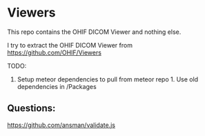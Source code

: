 # Viewers
This repo contains the OHIF DICOM Viewer and nothing else.

I try to extract the OHIF DICOM Viewer from https://github.com/OHIF/Viewers

TODO:
  1. Setup meteor dependencies to pull from meteor repo
    1. Use old dependencies in /Packages

## Questions:

https://github.com/ansman/validate.js 